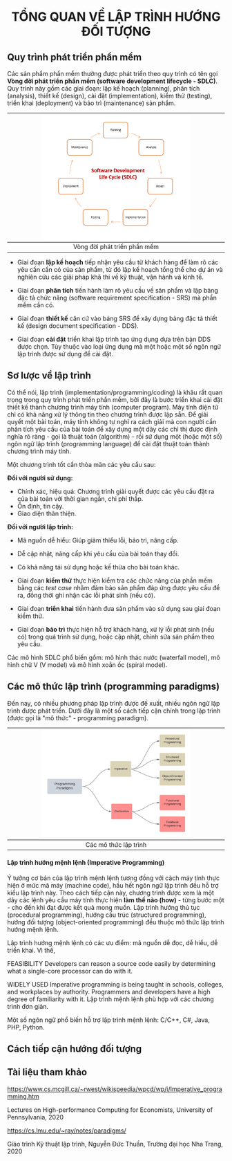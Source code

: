 <h1 align="center"> 
TỔNG QUAN VỀ LẬP TRÌNH HƯỚNG ĐỐI TƯỢNG
</h1>


## Quy trình phát triển phần mềm

Các sản phẩm phần mềm thường được phát triển theo quy trình có tên gọi **Vòng đời phát triển phần mềm (software development lifecycle - SDLC)**. Quy trình này gồm các giai đoạn: lập kế hoạch (planning), phân tích (analysis), thiết kế (design), cài đặt (implementation), kiểm thử (testing), triển khai (deployment) và bảo trì (maintenance) sản phẩm. 

|<img src="./figs/SDLC.PNG" alt="SDLC" width="70%"/>|
|:--:|
|Vòng đời phát triển phần mềm|

- Giai đoạn **lập kế hoạch** tiếp nhận yêu cầu từ khách hàng để làm rõ các yêu cần cần có của sản phẩm, từ đó lập kế hoạch tổng thể cho dự án và nghiên cứu các giải pháp khả thi về kỹ thuật, vận hành và kinh tế. 

- Giai đoạn **phân tích** tiến hành làm rõ yêu cầu về sản phẩm và lập bảng đặc tả chức năng (software requirement specification - SRS) mà phần mềm cần có. 

- Giai đoạn **thiết kế** căn cứ vào bảng SRS để xây dựng bảng đặc tả thiết kế (design document specification - DDS).

- Giai đoạn **cài đặt** triển khai lập trình tạo ứng dụng dựa trên bản DDS được chọn. Tùy thuộc vào loại ứng dụng mà một hoặc một số ngôn ngữ lập trình được sử dụng để cài đặt.

## Sơ lược về lập trình
Có thể nói, lập trình (implementation/programming/coding) là khâu rất quan trọng trong quy trình phát triển phần mềm, bởi đây là bước triển khai cài đặt thiết kế thành chương trình máy tính (computer program). Máy tính điện tử chỉ có khả năng xử lý thông tin theo chương trình được lập sẵn. Để giải quyết một bài toán, máy tính không tự nghĩ ra cách giải mà con người cần phân tích yêu cầu của bài toán để xây dựng một dãy các chỉ thị được định nghĩa rõ ràng - gọi là thuật toán (algorithm) - rồi sử dụng một (hoặc một số) ngôn ngữ lập trình (programming language) để cài đặt thuật toán thành chương trình máy tính. 

Một chương trình tốt cần thỏa mãn các yêu cầu sau:

**Đối với người sử dụng:**
- Chính xác, hiệu quả: Chương trình giải quyết được các yêu cầu đặt ra của bài toán với thời gian ngắn, chi phí thấp.
- Ổn định, tin cậy.
- Giao diện thân thiện.

**Đối với người lập trình:**
- Mã nguồn dễ hiểu: Giúp giảm thiểu lỗi, bảo trì, nâng cấp.
- Dễ cập nhật, nâng cấp khi yêu cầu của bài toán thay đổi.
- Có khả năng tái sử dụng hoặc kế thừa cho bài toán khác.

- Giai đoạn **kiểm thử** thực hiện kiểm tra các chức năng của phần mềm bằng các *test case* nhằm đảm bảo sản phẩm đáp ứng được yêu cầu đề ra, đồng thời ghi nhận các lỗi phát sinh (nếu có).

- Giai đoạn **triển khai** tiến hành đưa sản phẩm vào sử dụng sau giai đoạn kiểm thử.

- Giai đoạn **bảo trì** thực hiện hỗ trợ khách hàng, xử lý lỗi phát sinh (nếu có) trong quá trình sử dụng, hoặc cập nhật, chỉnh sửa sản phẩm theo yêu cầu.

Các mô hình SDLC phổ biến gồm: mô hình thác nước (waterfall model), mô hình chữ V (V model) và mô hình xoắn ốc (spiral model).

## Các mô thức lập trình (programming paradigms)

Đến nay, có nhiều phương pháp lập trình được đề xuất, nhiều ngôn ngữ lập trình được phát triển. Dưới đây là một số cách tiếp cận chính trong lập trình (được gọi là "mô thức" - programming paradigm).

| <img src="figs/programming_paradigms.png" width="70%"/> |
|:--:|
| Các mô thức lập trình |

#### Lập trình hướng mệnh lệnh (Imperative Programming)
Ý tưởng cơ bản của lập trình mệnh lệnh tương đồng với cách máy tính thực hiện ở mức mã máy (machine code), hầu hết ngôn ngữ lập trình đều hỗ trợ kiểu lập trình này. 
Theo cách tiếp cận này, chương trình được xem là một dãy các lệnh yêu cầu máy tính thực hiện **làm thế nào (how)** - từng bước một - cho đến khi đạt được kết quả mong muốn. Lập trình hướng thủ tục (procedural programming), hướng cấu trúc (structured programming), hướng đối tượng (object-oriented programming) đều thuộc mô thức lập trình hướng mệnh lệnh.

Lập trình hướng mệnh lệnh có các ưu điểm: mã nguồn dễ đọc, dễ hiểu, dễ triển khai. Vì thế, 


FEASIBILITY
Developers can reason a source code easily by determining what a single-core processor can do with it.

WIDELY USED
Imperative programming is being taught in schools, colleges, and workplaces by authority. Programmers and developers have a high degree of familiarity with it.
Lập trình mệnh lệnh phù hợp với các chương trình đơn giản. 

Một số ngôn ngữ phổ biến hỗ trợ lập trình mệnh lệnh: C/C++, C#, Java, PHP, Python.


## Cách tiếp cận hướng đối tượng

## Tài liệu tham khảo 
https://www.cs.mcgill.ca/~rwest/wikispeedia/wpcd/wp/i/Imperative_programming.htm

Lectures on High-performance Computing for Economists, University of Pennsylvania, 2020

https://cs.lmu.edu/~ray/notes/paradigms/

Giáo trình Kỹ thuật lập trình, Nguyễn Đức Thuần, Trường đại học Nha Trang, 2020


